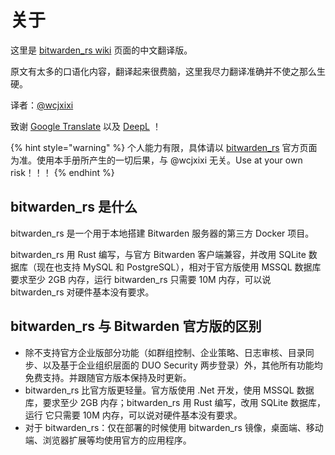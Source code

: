 # 关于

这里是 [bitwarden\_rs wiki](https://github.com/dani-garcia/bitwarden_rs/wiki) 页面的中文翻译版。

原文有太多的口语化内容，翻译起来很费脑，这里我尽力翻译准确并不使之那么生硬。

译者：[@wcjxixi](mailto:wcjxixi@gmail.com)

致谢 [Google Translate](https://translate.google.com/) 以及 [DeepL](https://www.deepl.com/) ！

{% hint style="warning" %}
个人能力有限，具体请以 [bitwarden\_rs](https://github.com/dani-garcia/bitwarden_rs) 官方页面为准。使用本手册所产生的一切后果，与 @wcjxixi 无关。Use at your own risk！！！
{% endhint %}

## bitwarden\_rs 是什么

bitwarden\_rs 是一个用于本地搭建 Bitwarden 服务器的第三方 Docker 项目。

bitwarden\_rs 用 Rust 编写，与官方 Bitwarden 客户端兼容，并改用 SQLite 数据库（现在也支持 MySQL 和 PostgreSQL），相对于官方版使用 MSSQL 数据库要求至少 2GB 内存，运行 bitwarden\_rs 只需要 10M 内存，可以说 bitwarden\_rs 对硬件基本没有要求。

## bitwarden\_rs 与 Bitwarden 官方版的区别

* 除不支持官方企业版部分功能（如群组控制、企业策略、日志审核、目录同步、以及基于企业组织层面的 DUO  Security 两步登录）外，其他所有功能均免费支持。并跟随官方版本保持及时更新。
* bitwarden\_rs 比官方版更轻量。官方版使用 .Net 开发，使用 MSSQL 数据库，要求至少 2GB 内存；bitwarden\_rs 用 Rust 编写，改用 SQLite 数据库，运行 它只需要 10M 内存，可以说对硬件基本没有要求。
* 对于 bitwarden\_rs：仅在部署的时候使用 bitwarden\_rs 镜像，桌面端、移动端、浏览器扩展等均使用官方的应用程序。

